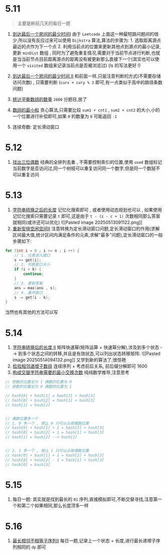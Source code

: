 # 5.11
> 主要是刷前几天的每日一题

1. [到达最后一个房间的最少时间I](https://leetcode.cn/problems/find-minimum-time-to-reach-last-room-i/description/?envType=daily-question&envId=2025-05-07)  由于 `Leetcode` 上面这一种最短路问题间的很少,所以没有反应过来可以使用 `Dijkstra` 算法,算法的步骤为:  1. 选取距离源点最近的点作为下一个点  2. 利用当前点的位置来更新其他点到源点的最小记录,更新 `minDist` 数组   , 同时为了避免重复情况,需要对于当前节点进行判断,也就是当当前节点目前距离源点的距离没有被更新那么直接下一个(其实也可以使用一个 `visited` 数组来记录当前点是否被浏览过) (ls 的写法更好 !)
2. [到达最后一个房间的最少时间 II](https://leetcode.cn/problems/find-minimum-time-to-reach-last-room-ii/) 和前面一样,只是注意判断的方式(不需要存储访问次数) , 只需要判断 (`curx + cury % 2` 即可,有一点类似于高中的路径条数问题)

3. [统计平衡数组的数量](https://leetcode.cn/problems/count-number-of-balanced-permutations/description/?envType=daily-question&envId=2025-05-09)  `2600` 分题目,放了
4. [数组的最小和](https://leetcode.cn/problems/minimum-equal-sum-of-two-arrays-after-replacing-zeros/description/?envType=daily-question&envId=2025-05-10) 贪心算法,只需要比较 `sum1 + cnt1` , `sum2 + cnt2` 的大小,小的一个位置进行补偿即可,如果 `0` 的数量为 `0` 可能返回 `-1`
5. 连续奇数: 定长滑动窗口
# 5.12
1. [找出三位偶数](https://leetcode.cn/problems/finding-3-digit-even-numbers/description/?envType=daily-question&envId=2025-05-12) 经典的全排列去重 , 不需要控制索引的位置,使用 `used` 数组标记当前数字是否访问过,同一个树枝可以重复访问同一个数字,但是同一个数层不可以重复访问
# 5.13
1. [字符串转换之后的长度](https://leetcode.cn/problems/total-characters-in-string-after-transformations-i/solutions/2967070/di-tui-by-tsreaper-j54j/?envType=daily-question&envId=2025-05-13) 记忆化搜索即可 , 或者使用动态规划也可以 , 如果使用记忆化搜索只需要记录 `t` 即可,这是由于 `t - (z - c + 1)` 次数相同那么答案就相同(或许还可以优化)
![[Pasted image 20250513091122.png]]
2. [重新安排空闲空间II](https://leetcode.cn/problems/reschedule-meetings-for-maximum-free-time-i/) 注意转换为定长滑动窗口问题,定长滑动窗口的作用(求解区间最大值,统计区间内满足条件的元素,求解"最多"问题),定长滑动窗口的一般步骤如下:
```c++
for (int i = 0 ; i <= n ; i ++) {
	// 1. 元素进入窗口
	s += get(i);
	// 2. 判断窗口大小
	if (i < k) {
		continue;	
	}
	// 3. 更新答案
	ans = max(ans , s);
	// 4. 离开窗口
	s -= get(i - k);	
}
```
当然也有其他的方法可以写
# 5.14
1.  [字符串转换后的长度 II](https://leetcode.cn/problems/total-characters-in-string-after-transformations-ii/) 矩阵快速幂(矩阵运算 + 快速幂分解),涉及到多个状态 --> 到多个状态之间的转移,并且是有效状态,可以列出状态转移矩阵:
![[Pasted image 20250514094132.png]]
又学到新的算法了,很惊艳
2. [检验相邻递增子数组](https://leetcode.cn/problems/adjacent-increasing-subarrays-detection-ii/description/)  连续序列 + 考虑前后关系, 前后缀分解即可  1600
3. [构成交替字符串需要的最小交换次数](https://leetcode.cn/problems/minimum-number-of-swaps-to-make-the-binary-string-alternating/) 纯纯数学推导,注意思考
```c
// 奇数的位置全为 1 偶数的位置为 0
// 奇数的位置全为 0 偶数的位置为 1

// hash[0] + hash[1] = hash[2] + hash[3]
// hash[0] + hash[2] = hash[1] + hash[3]
// hash[1] = hash[2]


// 偶数位置多一个
// 1. 0 多一个 , 那么 0 只可以占用偶数位置
// hash[0] + hash[1] + 1 = hash[2] + hash[3]
// hash[0] + hash[2] + 1 = hash[1] + hash[3]
// hash[1] = hash[2] --> hash[1]


// 2. 1 多一个 , 那么 1 只可以占用偶数位置
// hash[0] + hash[1] + 1 = hash[2] + hash[3]
// hash[0] + hash[2] - 1 = hash[1] + hash[3]
// hash[0] = hash[3]
```

# 5.15
1. 每日一题: 其实就是找到最长的 `01` 序列,直接模拟即可,不断交替寻找,注意第一个和第二个如果相同,那么长度顶多一样
# 5.16
1. [最长相邻不相等子序列II](https://leetcode.cn/problems/longest-unequal-adjacent-groups-subsequence-ii/description/?envType=daily-question&envId=2025-05-16) 每日一题,记录上一个状态 + 长度,进行最长递增子序列相同的 `dp` 即可

















